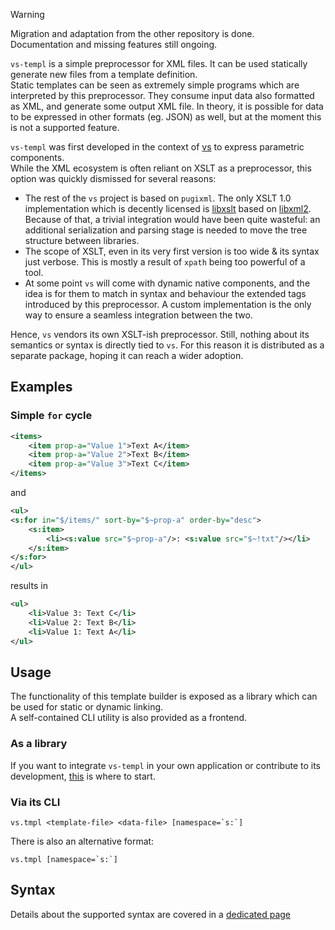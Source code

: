 > [!WARNING]  
> Migration and adaptation from the other repository is done.  
> Documentation and missing features still ongoing.

`vs-templ` is a simple preprocessor for XML files. It can be used statically generate new files from a template definition.  
Static templates can be seen as extremely simple programs which are interpreted by this preprocessor. They consume input data also formatted as XML, and generate some output XML file. In theory, it is possible for data to be expressed in other formats (eg. JSON) as well, but at the moment this is not a supported feature.

`vs-templ` was first developed in the context of [vs](https://github.com/karurochori/vs-fltk) to express parametric components.  
While the XML ecosystem is often reliant on XSLT as a preprocessor, this option was quickly dismissed for several reasons:

- The rest of the `vs` project is based on `pugixml`. The only XSLT 1.0 implementation which is decently licensed is [libxslt](https://gitlab.gnome.org/GNOME/libxslt) based on [libxml2](https://gitlab.gnome.org/GNOME/libxml2).  
  Because of that, a trivial integration would have been quite wasteful: an additional serialization and parsing stage is needed to move the tree structure between libraries.
- The scope of XSLT, even in its very first version is too wide & its syntax just verbose. This is mostly a result of `xpath` being too powerful of a tool.
- At some point `vs` will come with dynamic native components, and the idea is for them to match in syntax and behaviour the extended tags introduced by this preprocessor. A custom implementation is the only way to ensure a seamless integration between the two.

Hence, `vs` vendors its own XSLT-ish preprocessor. Still, nothing about its semantics or syntax is directly tied to `vs`. For this reason it is distributed as a separate package, hoping it can reach a wider adoption.

## Examples

### Simple `for` cycle
```xml
<items>
    <item prop-a="Value 1">Text A</item>
    <item prop-a="Value 2">Text B</item>
    <item prop-a="Value 3">Text C</item>
</items>
```

and 

```xml
<ul>
<s:for in="$/items/" sort-by="$~prop-a" order-by="desc">
    <s:item>
        <li><s:value src="$~prop-a"/>: <s:value src="$~!txt"/></li>
    </s:item>
</s:for>
</ul>
```

results in

```xml
<ul>
    <li>Value 3: Text C</li>
    <li>Value 2: Text B</li>
    <li>Value 1: Text A</li>
</ul>
```

## Usage
The functionality of this template builder is exposed as a library which can be used for static or dynamic linking.  
A self-contained CLI utility is also provided as a frontend.

### As a library
If you want to integrate `vs-templ` in your own application or contribute to its development, [this](./docs/for-developers.md) is where to start.

### Via its CLI
```
vs.tmpl <template-file> <data-file> [namespace=`s:`]
```

There is also an alternative format:

```
vs.tmpl [namespace=`s:`]
```

## Syntax
Details about the supported syntax are covered in a [dedicated page](./docs/syntax.md)